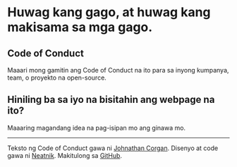 # Huwag kang gago, at huwag kang makisama sa mga gago.

## Code of Conduct
Maaari mong gamitin ang Code of Conduct na ito para sa inyong kumpanya, team, o proyekto na open-source.

## Hiniling ba sa iyo na bisitahin ang webpage na ito?

Maaaring magandang idea na pag-isipan mo ang ginawa mo.

---

Teksto ng Code of Conduct gawa ni [Johnathan Corgan](https://keybase.io/jcorgan). Disenyo at code gawa ni [Neatnik](https://neatnik.net/). Makitulong sa [GitHub](https://github.com/neatnik/asshole.fyi).